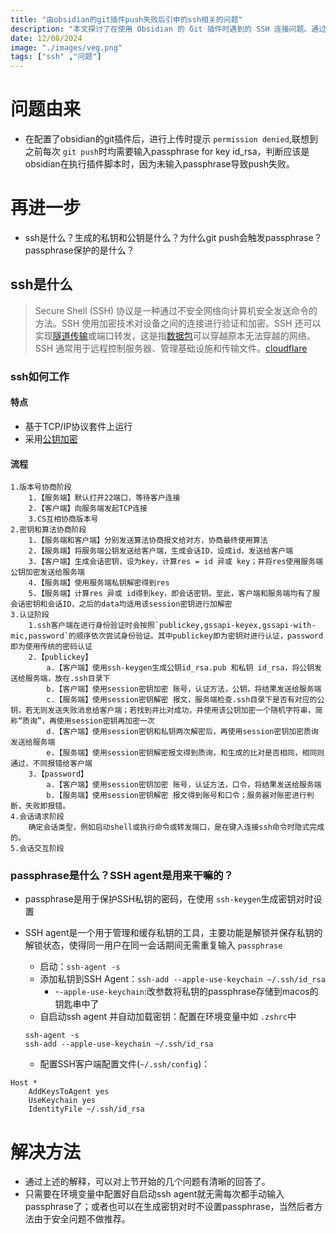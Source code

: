 ```yaml
---
title: "由obsidian的git插件push失败后引申的ssh相关的问题"
description: "本文探讨了在使用 Obsidian 的 Git 插件时遇到的 SSH 连接问题。通过深入分析 SSH 的工作原理、密钥管理和认证过程，文章提供了解决 SSH 连接中频繁要求输入 passphrase 的方案，详细解释了如何配置 SSH Agent 实现自动加载密钥，避免重复输入密码。"
date: 12/08/2024
image: "./images/veg.png"
tags: ["ssh" ,"问题"]
---
```

# 问题由来

* 在配置了obsidian的git插件后，进行上传时提示 ``permission denied``,联想到之前每次 ``git push``时均需要输入passphrase for key id_rsa，判断应该是obsidian在执行插件脚本时，因为未输入passphrase导致push失败。

# 再进一步

* ssh是什么？生成的私钥和公钥是什么？为什么git push会触发passphrase？passphrase保护的是什么？

## ssh是什么

> Secure Shell (SSH) 协议是一种通过不安全网络向计算机安全发送命令的方法。SSH 使用加密技术对设备之间的连接进行验证和加密。SSH 还可以实现[隧道传输](https://www.cloudflare.com/learning/network-layer/what-is-tunneling/)或端口转发，这是指[数据包](https://www.cloudflare.com/learning/network-layer/what-is-a-packet/)可以穿越原本无法穿越的网络。 SSH 通常用于远程控制服务器、管理基础设施和传输文件。[cloudflare](https://www.cloudflare.com/zh-cn/learning/access-management/what-is-ssh/)

### ssh如何工作

#### 特点

* 基于TCP/IP协议套件上运行
* 采用[公钥加密](https://www.cloudflare.com/learning/ssl/how-does-public-key-encryption-work/)

#### 流程

    1.版本号协商阶段
		1.【服务端】默认打开22端口，等待客户连接
		2.【客户端】向服务端发起TCP连接
		3.CS互相协商版本号
	2.密钥和算法协商阶段
		1.【服务端和客户端】分别发送算法协商报文给对方，协商最终使用算法
		2.【服务端】将服务端公钥发送给客户端，生成会话ID，设成id，发送给客户端
		3.【客户端】生成会话密钥，设为key，计算res = id 异或 key；并将res使用服务端公钥加密发送给服务端
		4.【服务端】使用服务端私钥解密得到res
		5.【服务端】计算res 异或 id得到key，即会话密钥。至此，客户端和服务端均有了服会话密钥和会话ID，之后的data均适用该session密钥进行加解密
	3.认证阶段
		1.ssh客户端在进行身份验证时会按照`publickey,gssapi-keyex,gssapi-with-mic,password`的顺序依次尝试身份验证。其中publickey即为密钥对进行认证，password即为使用传统的密码认证
		2.【publickey】
			a.【客户端】使用ssh-keygen生成公钥id_rsa.pub 和私钥 id_rsa，将公钥发送给服务端，放在.ssh目录下
			b.【客户端】使用session密钥加密 账号，认证方法，公钥，将结果发送给服务端
			c.【服务端】使用session密钥解密 报文，服务端检查.ssh目录下是否有对应的公钥，若无则发送失败消息给客户端；若找到并比对成功，并使用该公钥加密一个随机字符串，简称“质询”，再使用session密钥再加密一次
			d.【客户端】使用session密钥和私钥两次解密后，再使用session密钥加密质询发送给服务端
			e.【服务端】使用session密钥解密报文得到质询，和生成的比对是否相同，相同则通过，不同报错给客户端
		3.【password】
			a.【客户端】使用session密钥加密 账号，认证方法，口令，将结果发送给服务端
			b.【服务端】使用session密钥解密 报文得到账号和口令；服务器对账密进行判断，失败即报错。
	4.会话请求阶段
		确定会话类型，例如启动shell或执行命令或转发端口，是在键入连接ssh命令时隐式完成的。
	5.会话交互阶段

### passphrase是什么？SSH agent是用来干嘛的？

* passphrase是用于保护SSH私钥的密码，在使用 `ssh-keygen`生成密钥对时设置
* SSH agent是一个用于管理和缓存私钥的工具，主要功能是解锁并保存私钥的解锁状态，使得同一用户在同一会话期间无需重复输入 `passphrase`

  * 启动：`ssh-agent -s`
  * 添加私钥到SSH Agent：`ssh-add --apple-use-keychain ~/.ssh/id_rsa`
    * -`-apple-use-keychain`:改参数将私钥的passphrase存储到macos的钥匙串中了
  * 自启动ssh agent 并自动加载密钥：配置在环境变量中如 `.zshrc`中

  ```shell
  ssh-agent -s
  ssh-add --apple-use-keychain ~/.ssh/id_rsa
  ```

  * 配置SSH客户端配置文件(`~/.ssh/config`)：

```shell
Host *
    AddKeysToAgent yes
    UseKeychain yes
    IdentityFile ~/.ssh/id_rsa
```

# 解决方法

* 通过上述的解释，可以对上节开始的几个问题有清晰的回答了。
* 只需要在环境变量中配置好自启动ssh agent就无需每次都手动输入passphrase了；或者也可以在生成密钥对时不设置passphrase，当然后者方法由于安全问题不做推荐。
